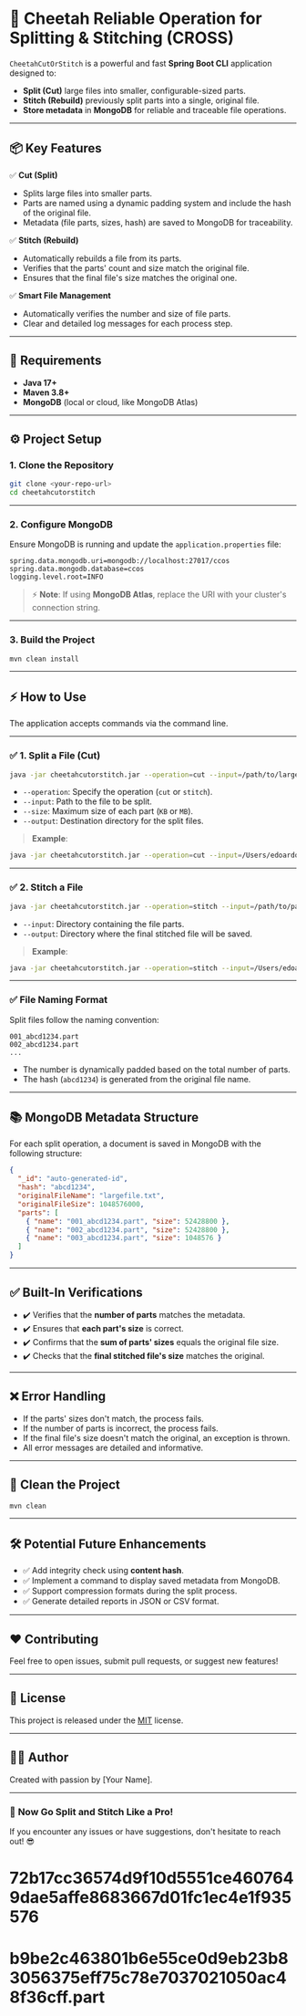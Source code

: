 
# 🐆 Cheetah Reliable Operation for Splitting & Stitching (CROSS)

`CheetahCutOrStitch` is a powerful and fast **Spring Boot CLI** application designed to:

- **Split (Cut)** large files into smaller, configurable-sized parts.
- **Stitch (Rebuild)** previously split parts into a single, original file.
- **Store metadata** in **MongoDB** for reliable and traceable file operations.

---

## 📦 **Key Features**

✅ **Cut (Split)**  
- Splits large files into smaller parts.  
- Parts are named using a dynamic padding system and include the hash of the original file.  
- Metadata (file parts, sizes, hash) are saved to MongoDB for traceability.

✅ **Stitch (Rebuild)**  
- Automatically rebuilds a file from its parts.  
- Verifies that the parts' count and size match the original file.  
- Ensures that the final file's size matches the original one.

✅ **Smart File Management**  
- Automatically verifies the number and size of file parts.  
- Clear and detailed log messages for each process step.

---

## 🚀 **Requirements**
- **Java 17+**  
- **Maven 3.8+**  
- **MongoDB** (local or cloud, like MongoDB Atlas)

---

## ⚙️ **Project Setup**

### 1. **Clone the Repository**
```bash
git clone <your-repo-url>
cd cheetahcutorstitch
```

---

### 2. **Configure MongoDB**
Ensure MongoDB is running and update the `application.properties` file:

```properties
spring.data.mongodb.uri=mongodb://localhost:27017/ccos
spring.data.mongodb.database=ccos
logging.level.root=INFO
```

> ⚡ **Note**: If using **MongoDB Atlas**, replace the URI with your cluster's connection string.

---

### 3. **Build the Project**
```bash
mvn clean install
```

---

## ⚡ **How to Use**

The application accepts commands via the command line.

---

### ✅ **1. Split a File (Cut)**

```bash
java -jar cheetahcutorstitch.jar --operation=cut --input=/path/to/largefile.txt --size=50MB --output=/path/to/output
```

- `--operation`: Specify the operation (`cut` or `stitch`).  
- `--input`: Path to the file to be split.  
- `--size`: Maximum size of each part (`KB` or `MB`).  
- `--output`: Destination directory for the split files.

> **Example**:  
```bash
java -jar cheetahcutorstitch.jar --operation=cut --input=/Users/edoardo/largefile.txt --size=50MB --output=/Users/edoardo/output
```

---

### ✅ **2. Stitch a File**

```bash
java -jar cheetahcutorstitch.jar --operation=stitch --input=/path/to/parts --output=/path/to/final
```

- `--input`: Directory containing the file parts.  
- `--output`: Directory where the final stitched file will be saved.

> **Example**:  
```bash
java -jar cheetahcutorstitch.jar --operation=stitch --input=/Users/edoardo/output --output=/Users/edoardo/final
```

---

### ✅ **File Naming Format**
Split files follow the naming convention:

```
001_abcd1234.part
002_abcd1234.part
...
```

- The number is dynamically padded based on the total number of parts.  
- The hash (`abcd1234`) is generated from the original file name.

---

## 📚 **MongoDB Metadata Structure**

For each split operation, a document is saved in MongoDB with the following structure:

```json
{
  "_id": "auto-generated-id",
  "hash": "abcd1234",
  "originalFileName": "largefile.txt",
  "originalFileSize": 1048576000,
  "parts": [
    { "name": "001_abcd1234.part", "size": 52428800 },
    { "name": "002_abcd1234.part", "size": 52428800 },
    { "name": "003_abcd1234.part", "size": 1048576 }
  ]
}
```

---

## ✅ **Built-In Verifications**
- ✔️ Verifies that the **number of parts** matches the metadata.  
- ✔️ Ensures that **each part's size** is correct.  
- ✔️ Confirms that the **sum of parts' sizes** equals the original file size.  
- ✔️ Checks that the **final stitched file's size** matches the original.

---

## ❌ **Error Handling**
- If the parts' sizes don't match, the process fails.  
- If the number of parts is incorrect, the process fails.  
- If the final file's size doesn't match the original, an exception is thrown.  
- All error messages are detailed and informative.

---

## 🔄 **Clean the Project**
```bash
mvn clean
```

---

## 🛠️ **Potential Future Enhancements**
- ✅ Add integrity check using **content hash**.  
- ✅ Implement a command to display saved metadata from MongoDB.  
- ✅ Support compression formats during the split process.  
- ✅ Generate detailed reports in JSON or CSV format.

---

## ❤️ **Contributing**
Feel free to open issues, submit pull requests, or suggest new features!

---

## 📄 **License**
This project is released under the [MIT](LICENSE) license.

---

## 👨‍💻 **Author**
Created with passion by [Your Name].

---

### 🚀 **Now Go Split and Stitch Like a Pro!**  
If you encounter any issues or have suggestions, don't hesitate to reach out! 😎
# 72b17cc36574d9f10d5551ce4607649dae5affe8683667d01fc1ec4e1f935576
# b9be2c463801b6e55ce0d9eb23b83056375eff75c78e7037021050ac48f36cff.part
